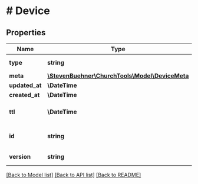 # # Device

## Properties

Name | Type | Description | Notes
------------ | ------------- | ------------- | -------------
**type** | **string** | Device Type | [optional]
**meta** | [**\StevenBuehner\ChurchTools\Model\DeviceMeta**](DeviceMeta.md) |  | [optional]
**updated_at** | **\DateTime** |  | [optional]
**created_at** | **\DateTime** |  | [optional]
**ttl** | **\DateTime** | Time To Live of Device | [optional]
**id** | **string** | Device ID generated by Firebase | [optional]
**version** | **string** | Used App Version | [optional]

[[Back to Model list]](../../README.md#models) [[Back to API list]](../../README.md#endpoints) [[Back to README]](../../README.md)
